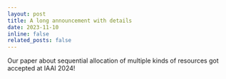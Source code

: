 ```yaml
---
layout: post
title: A long announcement with details
date: 2023-11-10
inline: false
related_posts: false
---
```

Our paper about sequential allocation of multiple kinds of resources got accepted at IAAI 2024!



